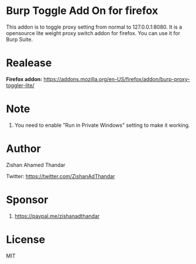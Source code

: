 # Burp Toggle Add On for firefox

This addon is to toggle proxy setting from normal to 127.0.0.1:8080. It is a opensource lite weight proxy switch addon for firefox. You can use it for Burp Suite.

# Realease

<b>Firefox addon:</b> https://addons.mozilla.org/en-US/firefox/addon/burp-proxy-toggler-lite/

# Note

1. You need to enable "Run in Private Windows" setting to make it working.

# Author

Zishan Ahamed Thandar

Twitter: https://twitter.com/ZishanAdThandar

# Sponsor

1. https://paypal.me/zishanadthandar

# License

MIT
